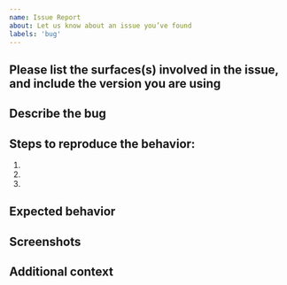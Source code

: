 ```yaml
---
name: Issue Report
about: Let us know about an issue you’ve found
labels: 'bug'
---
```


<!-- For feature requests, please use the following template: https://github.com/Shopify/ui-extensions/issues/new?labels=enhancement&template=feature-request.md -->

## Please list the surfaces(s) involved in the issue, and include the version you are using

<!-- e.g. @shopify/ui-extensions/checkout V0.10.1, @shopify/ui-extensions/admin V0.11.0 -->

## Describe the bug

<!-- A clear and concise description of what the bug is. Please include specific affected APIs/components if relevant. -->

## Steps to reproduce the behavior:

1.
1.
1.

## Expected behavior

<!-- A clear and concise description of what you expected to happen. -->

## Screenshots

<!-- If applicable, add screenshots or a short video to help explain your problem. -->

## Additional context

<!-- Add any other context about the problem here, examples could be the package version, troubleshooting steps you’ve tried, etc. -->
